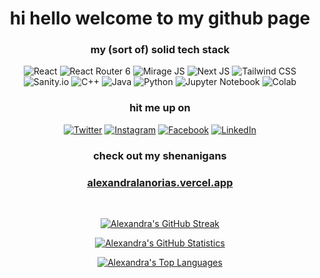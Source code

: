 <h1 align="center" style="font-weight:bold;">hi hello welcome to my github page</h1>

<div align="center">
<h3>my (sort of) solid tech stack</h3>
  
![React](https://img.shields.io/badge/react-%2320232a.svg?style=for-the-badge&logo=react&logoColor=%2361DAFB) ![React Router 6](https://img.shields.io/badge/-react%20router%206-24272E?style=for-the-badge&logo=react) ![Mirage JS](https://img.shields.io/badge/-mirage%20js-1B1C1D?style=for-the-badge) ![Next JS](https://img.shields.io/badge/Next-black?style=for-the-badge&logo=next.js&logoColor=white) ![Tailwind CSS](https://img.shields.io/badge/-tailwind%20css-0D1220?style=for-the-badge&logo=tailwind-css) ![Sanity.io](https://img.shields.io/badge/-sanity.io-ffffff?style=for-the-badge) ![C++](https://img.shields.io/badge/-c++-1A437E?style=for-the-badge) ![Java](https://img.shields.io/badge/java-%23ED8B00.svg?style=for-the-badge&logo=java&logoColor=white) ![Python](https://img.shields.io/badge/python-3670A0?style=for-the-badge&logo=python&logoColor=ffdd54) ![Jupyter Notebook](https://img.shields.io/badge/-jupyter%20notebook-E37E3D?style=for-the-badge&logo=jupyter&logoColor=white) ![Colab](https://img.shields.io/badge/-colab-EEAE3C?style=for-the-badge&logo=googlecolab&logoColor=D9782F) 

</div>

<!-- CONNECT WITH ME -->
<div align="center">
<h3>hit me up on</h3>

[![Twitter](https://img.shields.io/badge/Twitter-%231DA1F2.svg?style=for-the-badge&logo=Twitter&logoColor=white)](https://www.twitter.com/alexa_lanorias/)
[![Instagram](https://img.shields.io/badge/Instagram-%23E4405F.svg?style=for-the-badge&logo=Instagram&logoColor=white)](https://www.instagram.com/alexandralanorias/)
[![Facebook](https://img.shields.io/badge/Facebook-%231877F2.svg?style=for-the-badge&logo=Facebook&logoColor=white)](https://www.facebook.com/alexandralanorias/)
[![LinkedIn](https://img.shields.io/badge/linkedin-%230077B5.svg?style=for-the-badge&logo=linkedin&logoColor=white)](https://www.linkedin.com/in/alexandralanorias/)

</div>

<!-- PORTFOLIO -->
<div align="center">
<h3>check out my shenanigans</h3>
<h3><a href="https://alexandralanorias.vercel.app" target="_blank">alexandralanorias.vercel.app</a></h3>
</div>

<br />

<div align="center">

<!-- GITHUB STREAK -->
[![Alexandra's GitHub Streak](https://github-readme-streak-stats.herokuapp.com/?user=alexandralanorias&background=d4cbbc&ring=707C4F&currStreakLabel=707C4F&dates=DFD8C8&sideLabels=DFD8C8&currStreakNum=FFDD6C&sideNums=707C4F&border=75715E&fire=FFDD6C&stroke=DFD8C8)](https://github.com/alexandralanorias)

<!-- GITHUB STATISTICS -->
[![Alexandra's GitHub Statistics](https://github-readme-stats.vercel.app/api?username=alexandralanorias&count_private=true&include_all_commits=true&show_icons=true&title_color=707C4F&text_color=DFD8C8&icon_color=75715e&bg_color=d4cbbc&border_color=75715e&custom_title=Alexandra's%20Statistics)](https://github.com/alexandralanorias)

<!-- TOP LANGUAGES CARD -->
[![Alexandra's Top Languages](https://github-readme-stats.vercel.app/api/top-langs/?username=alexandralanorias&layout=compact)](https://github.com/alexandralanorias)
</div>
